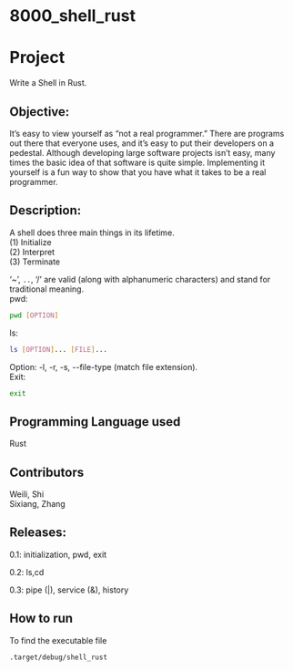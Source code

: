 # 8000_shell_rust
# Project

Write a Shell in Rust.

## Objective:

It’s easy to view yourself as “not a real programmer.” There
are programs out there that everyone uses, and it’s easy to
put their developers on a pedestal. Although developing large
software projects isn’t easy, many times the basic idea of
that software is quite simple. Implementing it yourself is a
fun way to show that you have what it takes to be a real
programmer.

## Description:
A shell does three main things in its lifetime.  
(1)  Initialize  
(2)  Interpret  
(3)  Terminate  

‘~’, `..`, ‘/’ are valid (along with alphanumeric characters) and stand for traditional meaning.  
pwd:
```bash
pwd [OPTION]
```
ls:
```bash
ls [OPTION]... [FILE]...
```
Option: -l, -r, -s, --file-type (match file extension).  
Exit:
```bash
exit
```

## Programming Language used
Rust

## Contributors
Weili, Shi  
Sixiang, Zhang

## Releases:
0.1: initialization, pwd, exit

0.2: ls,cd

0.3: pipe (|), service (&), history

## How to run
To find the executable file
```bash
.target/debug/shell_rust
```



